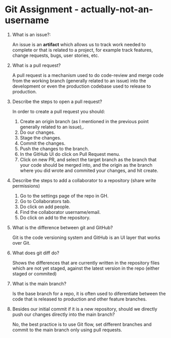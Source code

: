 # Git Assignment - actually-not-an-username

1. What is an issue?:

    An issue is an **artifact** which allows us to track work needed to complete or that is related to a project, for example track features, change requests, bugs, user stories, etc.

1. What is a pull request?
    
    A pull request is a mechanism used to do code-review and merge code from the working branch (generally related to an issue) into the development or even the production codebase used to release to production.

1. Describe the steps to open a pull request?
    
    In order to create a pull request you should: 
    1. Create an origin branch (as I mentioned in the previous point generally related to an issue),.
    1. Do our changes. 
    1. Stage the changes.
    1. Commit the changes.
    1. Push the changes to the branch.
    1. In the GitHub UI do click on Pull Request menu. 
    1. Click on new PR, and select the target branch as the branch that your code should be merged into, and the origin as the branch where you did wrote and commited your changes, and hit create.
 
1. Describe the steps to add a collaborator to a repository (share write permissions)

    1. Go to the settings page of the repo in GH.
    1. Go to Collaborators tab.
    1. Do click on add people.
    1. Find the collaborator username/email.
    1. Do click on add <user> to the repository.
    
1. What is the difference between git and GitHub?

    Git is the code versioning system and GitHub is an UI layer that works over Git.

1. What does git diff do?
    
    Shows the differences that are currently written in the repository files which are not yet staged, against the latest version in the repo (either staged or commited)

1. What is the main branch?
    
    Is the base branch for a repo, it is often used to diferentiate between the code that is released to production and other feature branches.

1. Besides our initial commit if it is a new repository, should we directly push our changes directly into the main branch?
    
    No, the best practice is to use Git flow, set different branches and commit to the main branch only using pull requests.